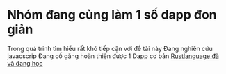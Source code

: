# Nhóm đang cùng làm 1 số dapp đon giản
 Trong quá trinh tìm hiểu rất khó tiếp cận với đề tài này 
 Đang nghiên cứu  javacscrip
 Đang cố gắng hoàn thiện được 1 Dapp cơ bản
 [Rustlanguage đã và đang học]( https://github.com/NguyenHaDoanh/se07-24.1/tree/main/contract/Rust%20learning)
